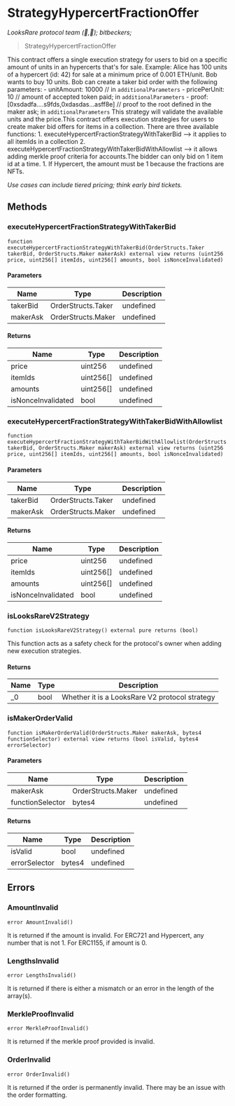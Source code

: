 # StrategyHypercertFractionOffer

*LooksRare protocol team (👀,💎); bitbeckers;*

> StrategyHypercertFractionOffer

This contract offers a single execution strategy for users to bid on         a specific amount of units in an hypercerts that&#39;s for sale.         Example:         Alice has 100 units of a hypercert (id: 42) for sale at a minimum price of 0.001 ETH/unit.         Bob wants to buy 10 units.         Bob can create a taker bid order with the following parameters:         - unitAmount: 10000 // in `additionalParameters`         - pricePerUnit: 10 // amount of accepted token paid; in `additionalParameters`         - proof: [0xsdadfa....s9fds,0xdasdas...asff8e] // proof to the root defined in the maker ask; in `additionalParameters`         This strategy will validate the available units and the price.This contract offers execution strategies for users to create maker bid offers for items in a collection.         There are three available functions:         1. executeHypercertFractionStrategyWithTakerBid --&gt; it applies to all itemIds in a collection         2. executeHypercertFractionStrategyWithTakerBidWithAllowlist --&gt; it allows adding merkle proof criteria for accounts.The bidder can only bid on 1 item id at a time.         1. If Hypercert, the amount must be 1 because the fractions are NFTs.

*Use cases can include tiered pricing; think early bird tickets.*

## Methods

### executeHypercertFractionStrategyWithTakerBid

```solidity
function executeHypercertFractionStrategyWithTakerBid(OrderStructs.Taker takerBid, OrderStructs.Maker makerAsk) external view returns (uint256 price, uint256[] itemIds, uint256[] amounts, bool isNonceInvalidated)
```





#### Parameters

| Name | Type | Description |
|---|---|---|
| takerBid | OrderStructs.Taker | undefined |
| makerAsk | OrderStructs.Maker | undefined |

#### Returns

| Name | Type | Description |
|---|---|---|
| price | uint256 | undefined |
| itemIds | uint256[] | undefined |
| amounts | uint256[] | undefined |
| isNonceInvalidated | bool | undefined |

### executeHypercertFractionStrategyWithTakerBidWithAllowlist

```solidity
function executeHypercertFractionStrategyWithTakerBidWithAllowlist(OrderStructs.Taker takerBid, OrderStructs.Maker makerAsk) external view returns (uint256 price, uint256[] itemIds, uint256[] amounts, bool isNonceInvalidated)
```





#### Parameters

| Name | Type | Description |
|---|---|---|
| takerBid | OrderStructs.Taker | undefined |
| makerAsk | OrderStructs.Maker | undefined |

#### Returns

| Name | Type | Description |
|---|---|---|
| price | uint256 | undefined |
| itemIds | uint256[] | undefined |
| amounts | uint256[] | undefined |
| isNonceInvalidated | bool | undefined |

### isLooksRareV2Strategy

```solidity
function isLooksRareV2Strategy() external pure returns (bool)
```

This function acts as a safety check for the protocol&#39;s owner when adding new execution strategies.




#### Returns

| Name | Type | Description |
|---|---|---|
| _0 | bool | Whether it is a LooksRare V2 protocol strategy |

### isMakerOrderValid

```solidity
function isMakerOrderValid(OrderStructs.Maker makerAsk, bytes4 functionSelector) external view returns (bool isValid, bytes4 errorSelector)
```





#### Parameters

| Name | Type | Description |
|---|---|---|
| makerAsk | OrderStructs.Maker | undefined |
| functionSelector | bytes4 | undefined |

#### Returns

| Name | Type | Description |
|---|---|---|
| isValid | bool | undefined |
| errorSelector | bytes4 | undefined |




## Errors

### AmountInvalid

```solidity
error AmountInvalid()
```

It is returned if the amount is invalid.         For ERC721 and Hypercert, any number that is not 1. For ERC1155, if amount is 0.




### LengthsInvalid

```solidity
error LengthsInvalid()
```

It is returned if there is either a mismatch or an error in the length of the array(s).




### MerkleProofInvalid

```solidity
error MerkleProofInvalid()
```

It is returned if the merkle proof provided is invalid.




### OrderInvalid

```solidity
error OrderInvalid()
```

It is returned if the order is permanently invalid.         There may be an issue with the order formatting.





